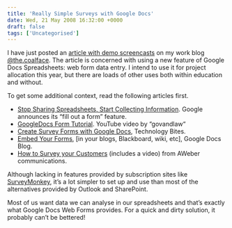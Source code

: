 ```yaml
---
title: 'Really Simple Surveys with Google Docs'
date: Wed, 21 May 2008 16:32:00 +0000
draft: false
tags: ['Uncategorised']
---
```


I have just posted an [article with demo screencasts](http://blog.swansea.ac.uk/blog/eechris/2008/05/21/really-simple-surveys-with-google-docs/) on my work blog [@the.coalface](http://blog.swansea.ac.uk/blog/eechris). The article is concerned with using a new feature of Google Docs Spreadsheets: web form data entry. I intend to use it for project allocation this year, but there are loads of other uses both within education and without.

To get some additional context, read the following articles first.

*   [Stop Sharing Spreadsheets, Start Collecting Information](http://googledocs.blogspot.com/2008/02/stop-sharing-spreadsheets-start.html). Google announces its “fill out a form” feature.
*   [GoogleDocs Form Tutorial](http://www.youtube.com/watch?v=DCSKJavdglU). YouTube video by “govandlaw“
*   [Create Survey Forms with Google Docs](http://www.teknobites.com/2008/02/07/create-survey-forms-with-google-docs/), Technology Bites.
*   [Embed Your Forms](http://googledocs.blogspot.com/2008/05/embed-your-forms.html), \[in your blogs, Blackboard, wiki, etc\], Google Docs Blog.
*   [How to Survey your Customers](http://www.aweber.com/blog/email-marketing/survey-customers.htm) (includes a video) from AWeber communications.

Although lacking in features provided by subscription sites like [SurveyMonkey](http://www.surveymonkey.com/), it’s a lot simpler to set up and use than most of the alternatives provided by Outlook and SharePoint.

Most of us want data we can analyse in our spreadsheets and that’s exactly what Google Docs Web Forms provides. For a quick and dirty solution, it probably can’t be bettered!